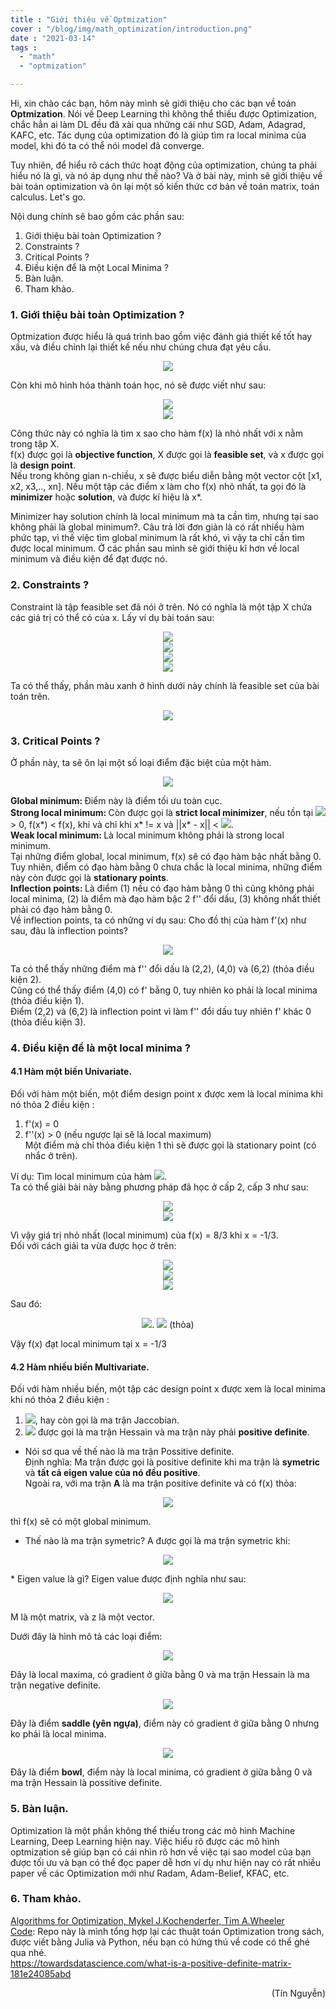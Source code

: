 ```yaml
---
title : "Giới thiệu về Optmization"
cover : "/blog/img/math_optimization/introduction.png"
date : "2021-03-14"
tags : 
  - "math"
  - "optmization"

---
```


Hi, xin chào các bạn, hôm này mình sẽ giới thiệu cho các bạn về toán <b>Optmization</b>. Nói về Deep Learning thì không thể thiếu được Optimization, chắc hẳn ai làm DL đều đã xài qua những cái như SGD, Adam, Adagrad, KAFC, etc. Tác dụng của optimization đó là giúp tìm ra local minima của model, khi đó ta có thể nói model đã converge.

Tuy nhiên, để hiểu rõ cách thức hoạt động của optimization, chúng ta phải hiểu nó là gì, và nó áp dụng như thế nào? Và ở bài này, mình sẽ giới thiệu về bài toán optimization và ôn lại một số kiến thức cơ bản về toán matrix, toán calculus. Let's go.

Nội dung chính sẽ bao gồm các phần sau: <br/>

1. Giới thiệu bài toàn Optimization ?
2. Constraints ?
3. Critical Points ?
4. Điều kiện để là một Local Minima ?
5. Bàn luận.
5. Tham khảo.



### 1. Giới thiệu bài toàn Optimization ?
Optmization được hiểu là quá trình bao gồm việc đánh giá thiết kế tốt hay xấu, và điều chỉnh lại thiết kế nếu như chúng chưa đạt yêu cầu.
<p align="center">
  <img src="https://github.com/ngthanhtin/blog/blob/master/static/img/math_optimization/introduction.png?raw=true">
</p>
Còn khi mô hình hóa thành toán học, nó sẽ được viết như sau:
<p align="center">
  <img src="https://render.githubusercontent.com/render/math?math=\minimize_{x} f(x)"><br/>
  <img src="https://render.githubusercontent.com/render/math?math=\subject to x\in X"><br/>
</p>
Công thức này có nghĩa là tìm x sao cho hàm f(x) là nhỏ nhất với x nằm trong tập X.<br/>
f(x) được gọi là <b>objective function</b>, X được gọi là <b>feasible set</b>, và x được gọi là <b>design point</b>.<br/>
Nếu trong không gian n-chiều, x sẽ được biểu diễn bằng một vector cột [x1, x2, x3,.., xn]. Nếu một tập các điểm x làm cho f(x) nhỏ nhất, ta gọi đó là <b>minimizer</b> hoặc <b>solution</b>, và được kí hiệu là x*.

Minimizer hay solution chính là local minimum mà ta cần tìm, nhưng tại sao không phải là global minimum?. Câu trả lời đơn giản là có rất nhiều hàm phức tạp, vì thế việc tìm global minimum là rất khó, vì vậy ta chỉ cần tìm được local minimum. Ở các phần sau mình sẽ giới thiệu kĩ hơn về local minimum và điều kiện để đạt được nó.

### 2. Constraints ?
Constraint là tập feasible set đã nói ở trên. Nó có nghĩa là một tập X chứa các giá trị có thể có của x. Lấy ví dụ bài toán sau:
<p align="center">
  <img src="https://render.githubusercontent.com/render/math?math=\minimize_{x_{1}, x_{2}} f(x_{1}, x_{2})"><br/>
  <img src="https://render.githubusercontent.com/render/math?math=\subject to x_{1} \ge 0"><br/>
  <img src="https://render.githubusercontent.com/render/math?math=\           x_{2} \ge 0"><br/>
  <img src="https://render.githubusercontent.com/render/math?math=\           x_{1} %2B x_{2} \le 1"><br/>
</p>
Ta có thể thấy, phần màu xanh ở hình dưới này chính là feasible set của bài toán trên.
<p align="center">
  <img src="https://github.com/ngthanhtin/blog/blob/master/static/img/math_optimization/constraints.png?raw=true">
</p>

### 3. Critical Points ?
Ở phần này, ta sẽ ôn lại một số loại điểm đặc biệt của một hàm.
<p align="center">
  <img src="https://github.com/ngthanhtin/blog/blob/master/static/img/math_optimization/critical_points.png?raw=true">
</p>
<b>Global minimum: </b>Điểm này là điểm tối ưu toàn cục. <br/>
<b>Strong local minimum: </b>Còn được gọi là <b>strict local minimizer</b>, nếu tồn tại <img src="https://render.githubusercontent.com/render/math?math=\delta"> > 0, f(x*) < f(x), khi và chỉ khi x* != x và ||x* - x|| < <img src="https://render.githubusercontent.com/render/math?math=\delta">.<br/>
<b>Weak local minimum: </b>Là local minimum không phải là strong local minimum.<br/>
Tại những điểm global, local minimum, f(x) sẽ có đạo hàm bậc nhất bằng 0. Tuy nhiên, điểm có đạo hàm bằng 0 chưa chắc là local minima, những điểm này còn được gọi là <b>stationary points</b>.<br/>
<b>Inflection points: </b>Là điểm (1) nếu có đạo hàm bằng 0 thì cũng không phải local minima, (2) là điểm mà đạo hàm bậc 2 f'' đổi dấu, (3) không nhất thiết phải có đạo hàm bằng 0.<br/>
Về inflection points, ta có những ví dụ sau:
Cho đồ thị của hàm f'(x) như sau, đâu là inflection points?
<p align="center">
  <img src="https://github.com/ngthanhtin/blog/blob/master/static/img/math_optimization/vd1.png?raw=true">
</p>
Ta có thể thấy những điểm mà f'' đổi dấu là (2,2), (4,0) và (6,2) (thỏa điều kiện 2). <br/>
Cũng có thể thấy điểm (4,0) có f' bằng 0, tuy nhiên ko phải là local minima (thỏa điều kiện 1). <br/>
Điểm (2,2) và (6,2) là inflection point vì làm f'' đổi dấu tuy nhiên f' khác 0 (thỏa điều kiện 3). <br/>

### 4. Điều kiện để là một local minima ?
#### 4.1 Hàm một biến Univariate.
Đối với hàm một biến, một điểm design point x được xem là local minima khi nó thỏa 2 điều kiện : <br/>
1. f'(x) = 0 <br/>
2. f''(x) > 0 (nếu ngược lại sẽ là local maximum) <br/>
Một điểm mà chỉ thỏa điều kiện 1 thì sẽ được gọi là stationary point (có nhắc ở trên).

Ví dụ: 
Tìm local minimum của hàm <img src="https://render.githubusercontent.com/render/math?math=f(x) = 3x^{2} %2B 2x %2B 3">. <br>
Ta có thể giải bài này bằng phương pháp đã học ở cấp 2, cấp 3 như sau:
<p align="center">
  <img src="https://render.githubusercontent.com/render/math?math=f(x) = (\sqrt{3}x)^{2} %2B 2\frac{\sqrt{3}}{\sqrt{3}}x %2B \frac{1}{3}"> <br/>
  <img src="https://render.githubusercontent.com/render/math?math=f(x) = (\sqrt{3}x + \frac{1}{\sqrt{3}})^{2} %2B \frac{8}{3} \geq \frac{8}{3}">
</p>
Vì vậy giá trị nhỏ nhất (local minimum) của f(x) = 8/3 khi x = -1/3.<br/>
Đối với cách giải ta vừa được học ở trên:
<p align="center">
  <img src="https://render.githubusercontent.com/render/math?math=f^{'}(x) = 0"><br/>
  <img src="https://render.githubusercontent.com/render/math?math=6x %2B 2 = 0"><br/>
  <img src="https://render.githubusercontent.com/render/math?math=x        = \frac{-1}{3}">
</p>
Sau đó:
<p align="center">
  <img src="https://render.githubusercontent.com/render/math?math=f^{''}(x) > 0">.
  <img src="https://render.githubusercontent.com/render/math?math=6         > 0"> (thỏa)
</p>
Vậy f(x) đạt local minimum tại x = -1/3

#### 4.2 Hàm nhiều biến Multivariate.
Đối với hàm nhiều biến, một tập các design point x được xem là local minima khi nó thỏa 2 điều kiện : <br/>
1. <img src="https://render.githubusercontent.com/render/math?math=\triangledown f(x) = 0">, hay còn gọi là ma trận Jaccobian.
2. <img src="https://render.githubusercontent.com/render/math?math=\triangledown^{2} f(x) = 0"> được gọi là ma trận Hessain và ma trận này phải <b>positive definite</b>.


* Nói sơ qua về  thế nào là ma trận Possitive definite.<br/>
Định nghĩa: Ma trận được gọi là positive definite khi ma trận là <b>symetric</b> và <b>tất cả eigen value của nó đều positive</b>.<br/>
Ngoài ra, với ma trận <b>A</b> là ma trận positive definite và có f(x) thỏa:
<p align="center">
  <img src="https://render.githubusercontent.com/render/math?math=f(x) = x^{T}Ax"><br/>
</p>
thì f(x) sẽ có một global minimum.

* Thế nào là ma trận symetric?
A được gọi là ma trận symetric khi:
<p align="center">
  <img src="https://render.githubusercontent.com/render/math?math=A^{T} = A"><br/>
</p>
* Eigen value là gì?
Eigen value được định nghĩa như sau:
<p align="center">
  <img src="https://render.githubusercontent.com/render/math?math=Mz = =\lambda z"><br/>
</p>
M là một matrix, và z là một vector.


Dưới đây là hình mô tả các loại điểm: 
<p align="center">
  <img src="https://github.com/ngthanhtin/blog/blob/master/static/img/math_optimization/local_maximum.png?raw=true">
</p>
Đây là local maxima, có gradient ở giữa bằng 0 và ma trận Hessain là ma trận negative definite.

<p align="center">
  <img src="https://github.com/ngthanhtin/blog/blob/master/static/img/math_optimization/saddle.png?raw=true">
</p>
Đây là điểm <b>saddle (yên ngựa)</b>, điểm này có gradient ở giữa bằng 0 nhưng ko phải là local minima.

<p align="center">
  <img src="https://github.com/ngthanhtin/blog/blob/master/static/img/math_optimization/bowl.png?raw=true">
</p>
Đây là điểm <b>bowl</b>, điểm này là local minima, có gradient ở giữa bằng 0 và ma trận Hessain là possitive definite.

### 5. Bàn luận.
Optimization là một phần không thể thiếu trong các mô hình Machine Learning, Deep Learning hiện nay. Việc hiểu rõ được các mô hình optmization sẽ giúp bạn có cái nhìn rõ hơn về việc tại sao model của bạn được tối ưu và bạn có thể đọc paper dễ hơn ví dụ như hiện nay có rất nhiều paper về các Optimization mới như Radam, Adam-Belief, KFAC, etc.

### 6. Tham khảo.
[Algorithms for Optimization, Mykel J.Kochenderfer, Tim A.Wheeler]()<br/>
[Code](https://github.com/ngthanhtin/optimization_algorithm): Repo này là mình tổng hợp lại các thuật toán Optimization trong sách, được viết bằng Julia và Python, nếu bạn có hứng thú về code có thể ghé qua nhé.<br/>
https://towardsdatascience.com/what-is-a-positive-definite-matrix-181e24085abd

<div style="text-align: right"> (Tín Nguyễn) </div>
